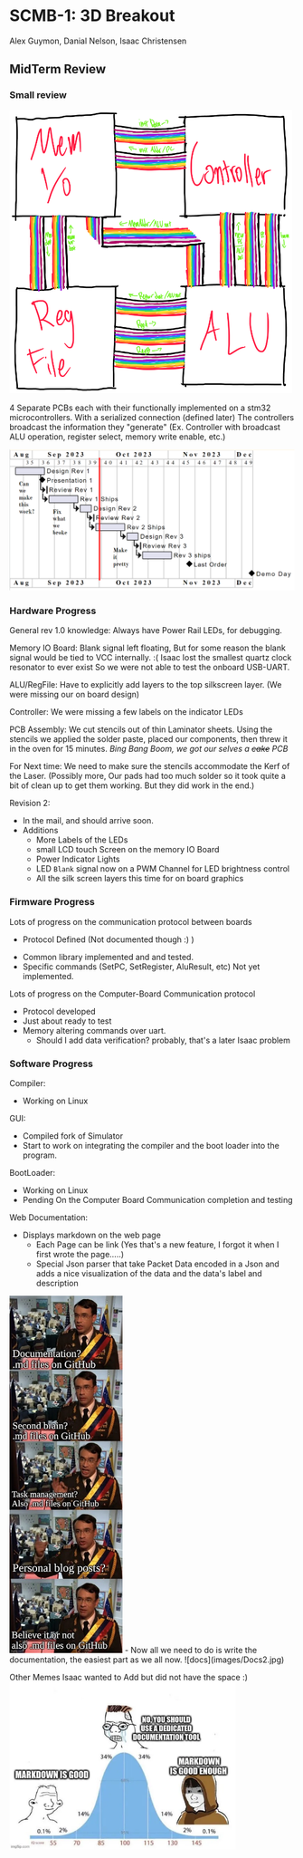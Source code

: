 # SCMB-1: 3D Breakout
Alex Guymon, Danial Nelson, Isaac Christensen

## MidTerm Review

### Small review

<img src="images/VisualWires.png" alt="Documentation Meme" width="400" style="background-color:White;width:500px;height:500px"/>

4 Separate PCBs each with their functionally implemented on a stm32 microcontrollers. With a serialized connection (defined later) The controllers broadcast the information they "generate" (Ex. Controller with broadcast ALU operation, register select, memory write enable, etc.) 

<img src="images/Deadlines.PNG" alt="Documentation Meme" width="400" style="width:550px"/>

### Hardware Progress
<!-- Insert The PCB Pictures -->
General rev 1.0 knowledge: Always have Power Rail LEDs, for debugging. 

Memory IO Board: Blank signal left floating, But for some reason the blank signal would be tied to VCC internally. :( Isaac lost the smallest quartz clock resonator to ever exist So we were not able to test the onboard USB-UART. 

ALU/RegFile: Have to explicitly add layers to the top silkscreen layer. (We were missing our on board design) 

Controller: We were missing a few labels on the indicator LEDs

<!-- Insert Our PCB assembly Pictures -->
PCB Assembly: 
We cut stencils out of thin Laminator sheets. Using the stencils we applied the solder paste, placed our components, then threw it in the oven for 15 minutes. *Bing Bang Boom, we got our selves a <s>cake</s> PCB*

For Next time: We need to make sure the stencils accommodate the Kerf of the Laser. (Possibly more, Our pads had too much solder so it took quite a bit of clean up to get them working. But they did work in the end.)

Revision 2:
- In the mail, and should arrive soon.
- Additions
  - More Labels of the LEDs
  - small LCD touch Screen on the memory IO Board
  - Power Indicator Lights
  - LED `Blank` signal now on a PWM Channel for LED brightness control
  - All the silk screen layers this time for on board graphics

### Firmware Progress
Lots of progress on the communication protocol between boards
- Protocol Defined (Not documented though :) )
<!-- TODO: Insert the picture of our board with the chicken scratch docs on the wall -->
- Common library implemented and and tested.
- Specific commands (SetPC, SetRegister, AluResult, etc) Not yet implemented. 

Lots of progress on the Computer-Board Communication protocol
- Protocol developed
- Just about ready to test
- Memory altering commands over uart. 
  - Should I add data verification? probably, that's a later Isaac problem

### Software Progress
Compiler: 
- Working on Linux
<!-- TODO: add some more compiler stuff? -->

GUI:
- Compiled fork of Simulator
- Start to work on integrating the compiler and the boot loader into the program.
<!-- TODO: Add some pictures of the simulator -->
BootLoader:
- Working on Linux
- Pending On the Computer Board Communication completion and testing

Web Documentation:
- Displays markdown on the web page
  - Each Page can be link (Yes that's a new feature, I forgot it when I first wrote the page.....)
  - Special Json parser that take Packet Data encoded in a Json and adds a nice visualization of the data and the data's label and description
  
<img src="images/Markdown.png" alt="Markdown" width="200"/>
<!-- ![docs](images/Markdown.png) -->
- Now all we need to do is write the documentation, the easiest part as we all now. 
![docs](images/Docs2.jpg)


Other Memes Isaac wanted to Add but did not have the space :)
<img src="images/docs.webp" alt="Documentation Meme" width="400"/>
<!-- ![docs](images/docs.webp) -->